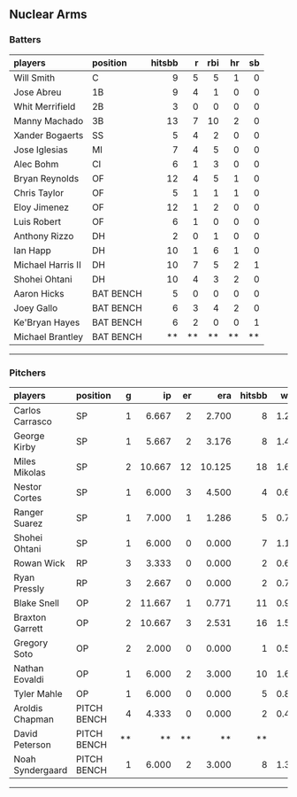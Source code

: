 ## Nuclear Arms

### Batters

 
|players           |position  | hitsbb|  r| rbi| hr| sb| 
|:-----------------|:---------|------:|--:|---:|--:|--:| 
|Will Smith        |C         |      9|  5|   5|  1|  0| 
|Jose Abreu        |1B        |      9|  4|   1|  0|  0| 
|Whit Merrifield   |2B        |      3|  0|   0|  0|  0| 
|Manny Machado     |3B        |     13|  7|  10|  2|  0| 
|Xander Bogaerts   |SS        |      5|  4|   2|  0|  0| 
|Jose Iglesias     |MI        |      7|  4|   5|  0|  0| 
|Alec Bohm         |CI        |      6|  1|   3|  0|  0| 
|Bryan Reynolds    |OF        |     12|  4|   5|  1|  0| 
|Chris Taylor      |OF        |      5|  1|   1|  1|  0| 
|Eloy Jimenez      |OF        |     12|  1|   2|  0|  0| 
|Luis Robert       |OF        |      6|  1|   0|  0|  0| 
|Anthony Rizzo     |DH        |      2|  0|   1|  0|  0| 
|Ian Happ          |DH        |     10|  1|   6|  1|  0| 
|Michael Harris II |DH        |     10|  7|   5|  2|  1| 
|Shohei Ohtani     |DH        |     10|  4|   3|  2|  0| 
|Aaron Hicks       |BAT BENCH |      5|  0|   0|  0|  0| 
|Joey Gallo        |BAT BENCH |      6|  3|   4|  2|  0| 
|Ke'Bryan Hayes    |BAT BENCH |      6|  2|   0|  0|  1| 
|Michael Brantley  |BAT BENCH |     **| **|  **| **| **| 


* * *

### Pitchers

 
|players          |position    |  g|     ip| er|    era| hitsbb|  whip| so|  w| sv| 
|:----------------|:-----------|--:|------:|--:|------:|------:|-----:|--:|--:|--:| 
|Carlos Carrasco  |SP          |  1|  6.667|  2|  2.700|      8| 1.200|  9|  1|  0| 
|George Kirby     |SP          |  1|  5.667|  2|  3.176|      8| 1.412|  5|  1|  0| 
|Miles Mikolas    |SP          |  2| 10.667| 12| 10.125|     18| 1.688|  8|  1|  0| 
|Nestor Cortes    |SP          |  1|  6.000|  3|  4.500|      4| 0.667| 10|  0|  0| 
|Ranger Suarez    |SP          |  1|  7.000|  1|  1.286|      5| 0.714|  4|  0|  0| 
|Shohei Ohtani    |SP          |  1|  6.000|  0|  0.000|      7| 1.167|  5|  1|  0| 
|Rowan Wick       |RP          |  3|  3.333|  0|  0.000|      2| 0.600|  6|  0|  3| 
|Ryan Pressly     |RP          |  3|  2.667|  0|  0.000|      2| 0.750|  5|  0|  2| 
|Blake Snell      |OP          |  2| 11.667|  1|  0.771|     11| 0.943| 18|  1|  0| 
|Braxton Garrett  |OP          |  2| 10.667|  3|  2.531|     16| 1.500|  5|  0|  0| 
|Gregory Soto     |OP          |  2|  2.000|  0|  0.000|      1| 0.500|  1|  0|  0| 
|Nathan Eovaldi   |OP          |  1|  6.000|  2|  3.000|     10| 1.667|  3|  0|  0| 
|Tyler Mahle      |OP          |  1|  6.000|  0|  0.000|      5| 0.833|  6|  1|  0| 
|Aroldis Chapman  |PITCH BENCH |  4|  4.333|  0|  0.000|      2| 0.462|  5|  1|  0| 
|David Peterson   |PITCH BENCH | **|     **| **|     **|     **|    **| **| **| **| 
|Noah Syndergaard |PITCH BENCH |  1|  6.000|  2|  3.000|      8| 1.333|  4|  0|  0| 


* * *


